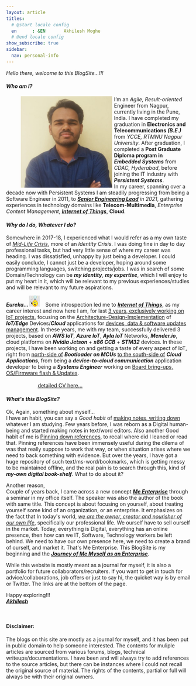 ```yaml
---
layout: article
titles:
  # @start locale config
  en      : &EN       Akhilesh Moghe
  # @end locale config
show_subscribe: true
sidebar:
  nav: personal-info
---
```


*Hello there, welcome to this BlogSite...!!!*

#### *Who am I?*

<figure class="aligncenter circle image--lg">
	<img align="left" width="250" height="250" src="assets/images/logo/Akhilesh_Moghe.jpeg" style="padding-right: 5px" />
</figure>

I’m an *Agile, Result-oriented* Engineer from Nagpur, currently living in the Pune, India. I have completed my graduation in __Electronics and Telecommunications *(B.E.)*__ from *YCCE, RTMNU Nagpur University*. After graduation, I completed a __Post Graduate Diploma program in *Embedded Systems*__ from *CDAC, Hyderabad*, before joining the IT industry with *__Persistent Systems__*.\
In my career, spanning over a decade now with Persistent Systems I am steadily progressing from being a Software Engineer in 2011, to __*<u>Senior Engineering Lead</u>*__ *in 2021*, gathering experiences in technology domains like __Telecom-Multimedia__, *Enterprise Content Management*, __*<u>Internet of Things</u>*__, __Cloud__.

#### *Why do I do, Whatever I do?*

Somewhere in 2017-18, I experienced what I would refer as a my own taste of *<u>Mid-Life Crisis</u>*, more of an *Identity Crisis*. I was doing fine in day to day professional tasks, but had very little sense of where my career was heading. I was dissatisfied, unhappy by just being a developer. I could easily conclude, I cannot just be a developer, hoping around some programming languages, switching projects/jobs. I was in search of some Domain/Technology can be __*my identity*__, __*my expertise*__, which I will enjoy to put my heart in it, which will be relevant to my previous experiences/studies and will be relevant to my future aspirations.

__*Eureka...*__<img class="circle" width="30" height="30" src="assets/images/eureka_smiley_3.jpeg" />
&nbsp;&nbsp; Some introspection led me to __*<u>Internet of Things</u>*__, as my career interest and now here I am, for last <u>3 years, exclusively working on IoT projects</u>, focusing on the <u>Architecture-Design-Implementation</u> of __*IoT/Edge*__ Devices/__*Cloud*__ applications for <u>devices, data & software updates management</u>. In these years, me with my team, successfully delivered 3 projects, based on __*AWS IoT*__, __*Azure IoT*__, __*Ayla IoT*__ Networks, __*Mender.io*__, cloud platforms on __*Nvidia Jetson*__ + __*x86 CCB*__ + __*STM32*__ devices.
In these projects, I have been working on and getting a taste of every aspect of IoT, right from <u>north-side of</u> __*Bootloader on MCUs*__ <u>to the south-side of</u> __*Cloud Applications*__, from being a __*device-to-cloud communication*__ application developer to being a __*Systems Engineer*__ working on <u>Board bring-ups, OS/Firmware flash & Updates</u>.\
&nbsp;&nbsp;&nbsp;&nbsp;&nbsp;&nbsp;&nbsp;&nbsp;&nbsp;&nbsp;&nbsp;&nbsp;&nbsp;&nbsp;&nbsp;&nbsp;&nbsp;&nbsp;&nbsp;&nbsp;&nbsp;&nbsp;&nbsp;&nbsp;&nbsp;&nbsp;&nbsp;&nbsp;&nbsp;&nbsp;&nbsp;&nbsp;&nbsp;&nbsp;&nbsp;&nbsp;&nbsp;&nbsp;&nbsp;&nbsp;&nbsp;&nbsp;&nbsp;&nbsp;&nbsp;&nbsp;&nbsp;&nbsp;&nbsp;&nbsp;&nbsp;&nbsp;&nbsp;&nbsp;&nbsp;&nbsp;&nbsp;&nbsp;&nbsp;&nbsp;&nbsp;&nbsp;&nbsp;&nbsp;&nbsp;&nbsp;&nbsp;&nbsp;&nbsp;&nbsp;&nbsp;&nbsp;&nbsp;&nbsp;&nbsp;&nbsp;&nbsp;&nbsp;&nbsp;&nbsp;&nbsp;&nbsp;&nbsp;&nbsp;&nbsp;&nbsp;&nbsp;&nbsp;&nbsp;&nbsp;&nbsp;&nbsp;&nbsp;&nbsp;&nbsp;&nbsp;&nbsp;&nbsp;&nbsp;&nbsp;&nbsp;&nbsp;&nbsp;&nbsp;&nbsp;&nbsp;&nbsp;&nbsp;&nbsp;&nbsp;&nbsp;&nbsp;&nbsp;&nbsp;&nbsp;&nbsp;&nbsp;&nbsp;&nbsp;&nbsp;&nbsp;&nbsp;&nbsp;&nbsp;&nbsp;&nbsp;&nbsp;&nbsp;&nbsp;&nbsp;&nbsp;&nbsp;&nbsp;&nbsp;&nbsp;&nbsp;&nbsp;&nbsp;&nbsp;&nbsp;&nbsp;&nbsp;&nbsp;&nbsp;&nbsp;&nbsp;&nbsp;&nbsp;&nbsp; [<u>detailed CV here...</u>](cv.html)

#### *What's this BlogSite?*

Ok, Again, something about myself...\
I have an habit, you can say a *Good habit* of <u>making notes, writing down</u> whatever I am studying. Few years before, I was reborn as a Digital human-being and started making notes in text/word editors.
Also another Good habit of me is <u>Pinning down references</u>, to recall where did I leaned or read that.
Pinning references have been immensely useful during the dilema of was that really suppose to work that way, or when situation arises where we need to back something with evidence.
But over the years, I have got a huge repository of such text/ms-word/bookmarks, which is getting messy to be maintained offline, and the real pain is to search through this, kind of __*my-own digital book-shelf*__.
What to do about it?

Another reason,\
Couple of years back, I came across a new concept [__*<u>Me Enterprise</u>*__](https://www.amazon.in/Emergence-Enterprise-Blueprint-Leadership-Century/dp/1619845091) through a seminar in my office itself. The speaker was also the author of the book with same title.
This concept is about focusing on yourself, about treating yourself some kind of an organization, or an enterprise.
It emphasizes on the fact that In today's world, *<u>we are the owner, creator and nourisher of our own life</u>*, specifically our professional life. We ourself have to sell ourself in the market.
Today, everything is Digital, everything has an online presence, then how can we IT, Software, Technology workers be left behind. We need to have our own presence here, we need to create a brand of ourself, and market it. That's Me Enterprise.
This BlogSite is my beginning and the __*<u>Journey of Me Myself as an Enterprise</u>*__.

While this website is mostly meant as a journal for myself, it is also a portfolio for future collaborators/recruiters. If you want to get in touch for advice/collaborations, job offers or just to say hi, the quicket way is by email or Twitter. The links are at the bottom of the page.

Happy exploring!!!\
__*<u>Akhilesh</u>*__

&nbsp;
#### Disclaimer:
The blogs on this site are mostly as a journal for myself, and it has been put in public domain to help someone interested.
The contents for muliple articles are sourced from various forums, blogs, technical writeups/documentations.
I have been and will always try to add references to the source articles, but there can be instances where I could not recall the original source of material.
The rights of the contents, partial or full will always be with their original owners.



